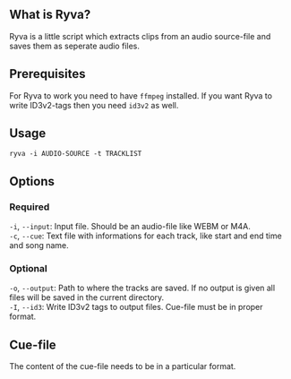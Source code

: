 ## What is Ryva?
Ryva is a little script which extracts clips from an audio source-file and saves them as seperate audio files.

## Prerequisites
For Ryva to work you need to have `ffmpeg` installed.
If you want Ryva to write ID3v2-tags then you need `id3v2` as well.

## Usage
`ryva -i AUDIO-SOURCE -t TRACKLIST`

## Options
### Required
`-i`, `--input`: Input file. Should be an audio-file like WEBM or M4A.  
`-c`, `--cue`: Text file with informations for each track, like start and end time and song name.

### Optional
`-o`, `--output`: Path to where the tracks are saved. If no output is given all files will be saved in the current directory.  
`-I`, `--id3`: Write ID3v2 tags to output files. Cue-file must be in proper format.

## Cue-file
The content of the cue-file needs to be in a particular format.

